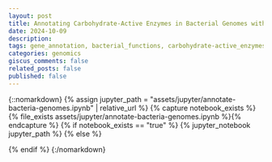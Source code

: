 ```yaml
---
layout: post
title: Annotating Carbohydrate-Active Enzymes in Bacterial Genomes with Python
date: 2024-10-09 
description: 
tags: gene_annotation, bacterial_functions, carbohydrate-active_enzymes, jupyter_notebook
categories: genomics
giscus_comments: false
related_posts: false
published: false
---
```


{::nomarkdown}
{% assign jupyter_path = "assets/jupyter/annotate-bacteria-genomes.ipynb" | relative_url %}
{% capture notebook_exists %}{% file_exists assets/jupyter/annotate-bacteria-genomes.ipynb %}{% endcapture %}
{% if notebook_exists == "true" %}
{% jupyter_notebook jupyter_path %}
{% else %}

{% endif %}
{:/nomarkdown}